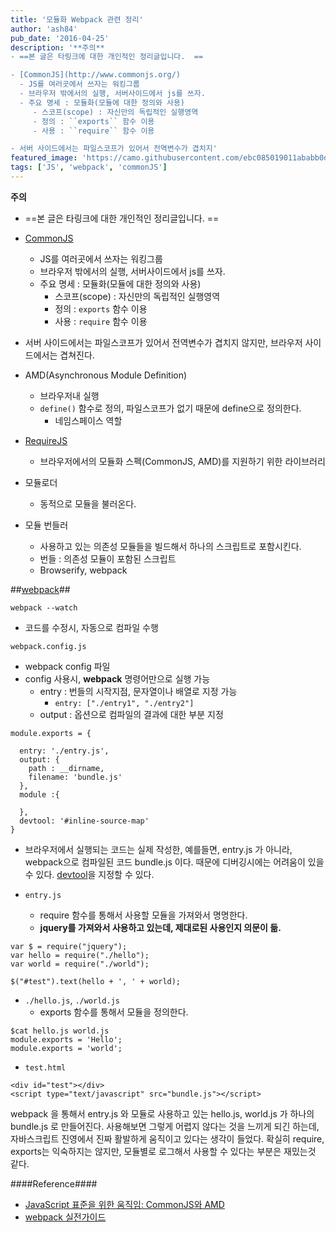 ```yaml
---
title: '모듈화 Webpack 관련 정리'
author: 'ash84'
pub_date: '2016-04-25'
description: '**주의**
- ==본 글은 타링크에 대한 개인적인 정리글입니다.  ==

- [CommonJS](http://www.commonjs.org/)
  - JS를 여러곳에서 쓰자는 워킹그룹
  - 브라우저 밖에서의 실행, 서버사이드에서 js를 쓰자. 
  - 주요 명세 : 모듈화(모듈에 대한 정의와 사용)
     - 스코프(scope) : 자신만의 독립적인 실행영역
     - 정의 : ``exports`` 함수 이용 
     - 사용 : ``require`` 함수 이용 

- 서버 사이드에서는 파일스코프가 있어서 전역변수가 겹치지'
featured_image: 'https://camo.githubusercontent.com/ebc085019011ababb0d35024824304831c7dc72a/68747470733a2f2f7765627061636b2e6769746875622e696f2f6173736574732f6c6f676f2e706e67'
tags: ['JS', 'webpack', 'commonJS']
---
```


**주의**
- ==본 글은 타링크에 대한 개인적인 정리글입니다.  ==

- [CommonJS](http://www.commonjs.org/)
  - JS를 여러곳에서 쓰자는 워킹그룹
  - 브라우저 밖에서의 실행, 서버사이드에서 js를 쓰자. 
  - 주요 명세 : 모듈화(모듈에 대한 정의와 사용)
     - 스코프(scope) : 자신만의 독립적인 실행영역
     - 정의 : ``exports`` 함수 이용 
     - 사용 : ``require`` 함수 이용 

- 서버 사이드에서는 파일스코프가 있어서 전역변수가 겹치지 않지만, 브라우저 사이드에서는 겹쳐진다. 

- AMD(Asynchronous Module Definition)
  - 브라우저내 실행 
  - ``define()`` 함수로 정의, 파일스코프가 없기 때문에 define으로 정의한다. 
     - 네임스페이스 역할 

- [RequireJS](http://www.requirejs.org/)
  - 브라우저에서의 모듈화 스펙(CommonJS, AMD)를 지원하기 위한 라이브러리


- 모듈로더
  - 동적으로 모듈을 불러온다. 

- 모듈 번들러 
  - 사용하고 있는 의존성 모듈들을 빌드해서 하나의 스크립트로 포함시킨다.
  - 번들 : 의존성 모듈이 포함된 스크립트 
  - Browserify, webpack


##[webpack](https://webpack.github.io/)##


`webpack --watch`
- 코드를 수정시, 자동으로 컴파일 수행 


`webpack.config.js`

- webpack config 파일 
- config 사용시, **webpack** 명령어만으로 실행 가능
    - entry : 번들의 시작지점, 문자열이나 배열로 지정 가능 
       - `entry: ["./entry1", "./entry2"]`
    - output : 옵션으로 컴파일의 결과에 대한 부분 지정 
    
```
module.exports = {

  entry: './entry.js',
  output: {
    path : __dirname,
    filename: 'bundle.js'
  },
  module :{

  }, 
  devtool: '#inline-source-map'
}
```

- 브라우저에서 실행되는 코드는 실제 작성한, 예를들면, entry.js 가 아니라, webpack으로 컴파일된 코드 bundle.js 이다. 때문에 디버깅시에는 어려움이 있을 수 있다. [devtool](http://webpack.github.io/docs/configuration.html#devtool)을 지정할 수 있다. 

- `entry.js`
  - require 함수를 통해서 사용할 모듈을 가져와서 명명한다.
  - **jquery를 가져와서 사용하고 있는데, 제대로된 사용인지 의문이 듦.**

```
var $ = require("jquery");
var hello = require("./hello");
var world = require("./world");

$("#test").text(hello + ', ' + world);
```

- `./hello.js`, `./world.js`
  - exports 함수를 통해서 모듈을 정의한다. 
```
$cat hello.js world.js
module.exports = 'Hello';
module.exports = 'world';
```

- `test.html`
```
<div id="test"></div>
<script type="text/javascript" src="bundle.js"></script>
```

webpack 을 통해서 entry.js 와 모듈로 사용하고 있는 hello.js, world.js 가 하나의 bundle.js 로 만들어진다. 사용해보면 그렇게 어렵지 않다는 것을 느끼게 되긴 하는데, 자바스크립트 진영에서 진짜 활발하게 움직이고 있다는 생각이 들었다. 확실히 require, exports는 익숙하지는 않지만, 모듈별로 로그해서 사용할 수 있다는 부분은 재밌는것 같다. 


####Reference####
- [JavaScript 표준을 위한 움직임: CommonJS와 AMD](http://d2.naver.com/helloworld/12864)
- [webpack 실전가이드](http://blog.weirdx.io/post/25648)
